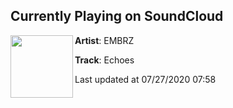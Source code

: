 ## Currently Playing on SoundCloud

[<img align="left" width="100" src="https://i1.sndcdn.com/artworks-ePoowKTBjdkgC9aB-y9toTg-t50x50.jpg">](https://soundcloud.com/embrz/echoes-1)

**Artist**: EMBRZ 

**Track**: Echoes

Last updated at 07/27/2020 07:58
